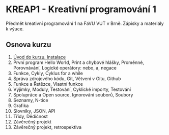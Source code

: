 # KREAP1 - Kreativní programování 1

Předmět kreativní programování 1 na FaVU VUT v Brně.
Zápisky a materiály k výuce.

## Osnova kurzu

1. [Úvod do kurzu, Instalace](1/README.md)
2. První program Hello World, Print a chybové hlášky, Proměnné, Porovnávání, Logické operátory: nebo, a, negace
3. Funkce, Cykly, Cyklus for a while
4. Správa zdrojového kódu, Git, Větvení v Gitu, Github
5. Funkce a Řetězce, Vlastní funkce
6. Výjimky, Moduly, Testování, Cyklické importy, Testování
7. Spolupráce a Open source, Ignorování souborů, Soubory
8. Seznamy, N-tice
9. Grafika
10. Slovníky, JSON, API
11. Třídy, Dědičnost
12. Závěrečný projekt
13. Závěrečný projekt, retrospektiva


